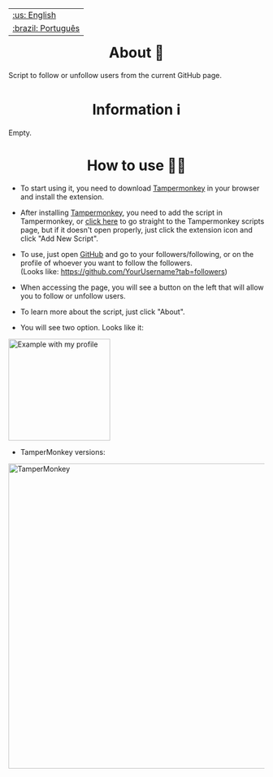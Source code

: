 <table align="right">
 <tr><td><a href="https://github.com/isyuricunha/auto-github-follow-and-unfollow/blob/main/readme.md">:us: English</a></td></tr>
 <tr><td><a href="https://github.com/isyuricunha/auto-github-follow-and-unfollow/blob/main/readme-pt-br.md">:brazil: Português</a></td></tr>
</table>

### <h1 align="center"> About 📄 </h1>

Script to follow or unfollow users from the current GitHub page.<br>

### <h1 align="center"> Information ℹ </h1>

Empty.<br>

### <h1 align="center"> How to use 👨‍💻 </h1>

- To start using it, you need to download [Tampermonkey](https://tampermonkey.net/) in your browser and install the extension.<br>

- After installing [Tampermonkey](https://tampermonkey.net/), you need to add the script in Tampermonkey, or [click here](extension://iikmkjmpaadaobahmlpeloendndfphd/options.html#nav=dashboard) to go straight to the Tampermonkey scripts page, but if it doesn't open properly, just click the extension icon and click "Add New Script".<br>

- To use, just open [GitHub](https://github.com/) and go to your followers/following, or on the profile of whoever you want to follow the followers.<br>
  (Looks like: https://github.com/YourUsername?tab=followers)<br>

- When accessing the page, you will see a button on the left that will allow you to follow or unfollow users.<br>

- To learn more about the script, just click "About".<br>

- You will see two option. Looks like it: 

<img src="https://cdn.discordapp.com/attachments/1029239636259782713/1030736203265363988/unknown.png" alt="Example with my profile" width="200"/>

- TamperMonkey versions: 

<img src="https://user-images.githubusercontent.com/3022180/83837129-68bba300-a6aa-11ea-8635-eebb48de7bae.png" alt="TamperMonkey" width="600"/>